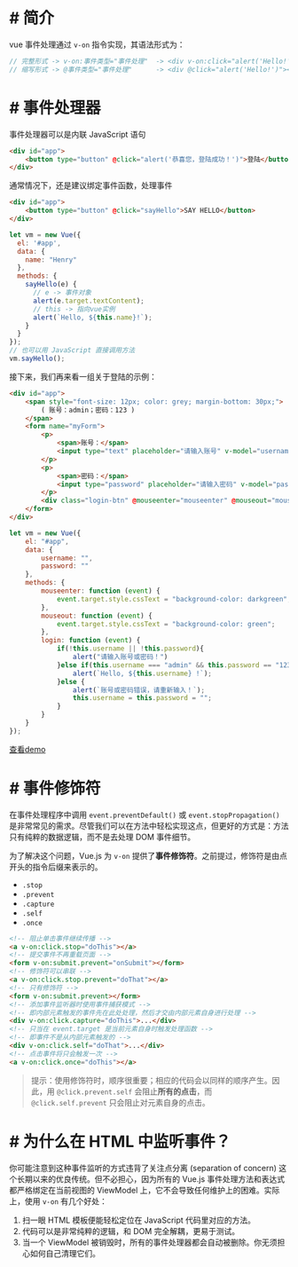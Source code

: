 # # 简介

vue 事件处理通过 `v-on` 指令实现，其语法形式为：

```javascript
// 完整形式 -> v-on:事件类型="事件处理"  -> <div v-on:click="alert('Hello!')"></div>
// 缩写形式 -> @事件类型="事件处理"      -> <div @click="alert('Hello!')"><div>
```

# # 事件处理器

事件处理器可以是内联 JavaScript 语句

```html
<div id="app">
    <button type="button" @click="alert('恭喜您，登陆成功！')">登陆</button>
</div>
```

通常情况下，还是建议绑定事件函数，处理事件

```html
<div id="app">
    <button type="button" @click="sayHello">SAY HELLO</button>
</div>
```

```javascript
let vm = new Vue({
  el: '#app',
  data: {
    name: "Henry"
  },
  methods: {
    sayHello(e) {
      // e -> 事件对象
      alert(e.target.textContent);
      // this -> 指向vue实例
      alert(`Hello, ${this.name}!`);
    }
  }
});
// 也可以用 JavaScript 直接调用方法
vm.sayHello();
```

接下来，我们再来看一组关于登陆的示例：

```html
<div id="app">
    <span style="font-size: 12px; color: grey; margin-bottom: 30px;">
        ( 账号：admin；密码：123 )
    </span>
    <form name="myForm">
        <p>
            <span>账号：</span>
            <input type="text" placeholder="请输入账号" v-model="username">
        </p>
        <p>
            <span>密码：</span>
            <input type="password" placeholder="请输入密码" v-model="password">
        </p>
        <div class="login-btn" @mouseenter="mouseenter" @mouseout="mouseout"  @click="login">登陆</div>
    </form>
</div>
```

```javascript
let vm = new Vue({
    el: "#app",
    data: {
        username: "",
        password: ""
    },
    methods: {
        mouseenter: function (event) {
            event.target.style.cssText = "background-color: darkgreen";
        },
        mouseout: function (event) {
            event.target.style.cssText = "background-color: green";
        },
        login: function (event) {
            if(!this.username || !this.password){
                alert("请输入账号或密码！")
            }else if(this.username === "admin" && this.password == "123") {
                alert(`Hello, ${this.username} !`);
            }else {
                alert(`账号或密码错误，请重新输入！`);
                this.username = this.password = "";
            }
        }
    }
});
```

[查看demo](https://lihongyao.github.io/tutorials/vue/01.GettingStarted/event.html)

# # 事件修饰符

在事件处理程序中调用 `event.preventDefault()` 或 `event.stopPropagation()` 是非常常见的需求。尽管我们可以在方法中轻松实现这点，但更好的方式是：方法只有纯粹的数据逻辑，而不是去处理 DOM 事件细节。

为了解决这个问题，Vue.js 为 `v-on` 提供了**事件修饰符**。之前提过，修饰符是由点开头的指令后缀来表示的。

- `.stop`
- `.prevent`
- `.capture`
- `.self`
- `.once`

```html
<!-- 阻止单击事件继续传播 -->
<a v-on:click.stop="doThis"></a>
<!-- 提交事件不再重载页面 -->
<form v-on:submit.prevent="onSubmit"></form>
<!-- 修饰符可以串联 -->
<a v-on:click.stop.prevent="doThat"></a>
<!-- 只有修饰符 -->
<form v-on:submit.prevent></form>
<!-- 添加事件监听器时使用事件捕获模式 -->
<!-- 即内部元素触发的事件先在此处处理，然后才交由内部元素自身进行处理 -->
<div v-on:click.capture="doThis">...</div>
<!-- 只当在 event.target 是当前元素自身时触发处理函数 -->
<!-- 即事件不是从内部元素触发的 -->
<div v-on:click.self="doThat">...</div>
<!-- 点击事件将只会触发一次 -->
<a v-on:click.once="doThis"></a>
```

> 提示：使用修饰符时，顺序很重要；相应的代码会以同样的顺序产生。因此，用 `@click.prevent.self` 会阻止**所有的点击**，而 `@click.self.prevent` 只会阻止对元素自身的点击。

# # 为什么在 HTML 中监听事件？

你可能注意到这种事件监听的方式违背了关注点分离 (separation of concern) 这个长期以来的优良传统。但不必担心，因为所有的 Vue.js 事件处理方法和表达式都严格绑定在当前视图的 ViewModel 上，它不会导致任何维护上的困难。实际上，使用 `v-on` 有几个好处：

1. 扫一眼 HTML 模板便能轻松定位在 JavaScript 代码里对应的方法。
2.  代码可以是非常纯粹的逻辑，和 DOM 完全解耦，更易于测试。
3. 当一个 ViewModel 被销毁时，所有的事件处理器都会自动被删除。你无须担心如何自己清理它们。













